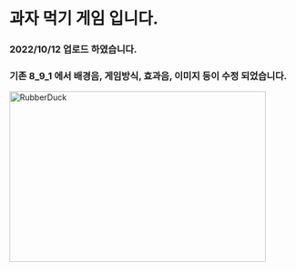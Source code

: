 # 과자 먹기 게임 입니다.
### 2022/10/12 업로드 하였습니다.
### 기존 8_9_1 에서 배경음, 게임방식, 효과음, 이미지 등이 수정 되었습니다.
<img src="/path/to/game.png" width="450px" height="300px" title="px(픽셀) 크기 설정" alt="RubberDuck"></img><br/>
